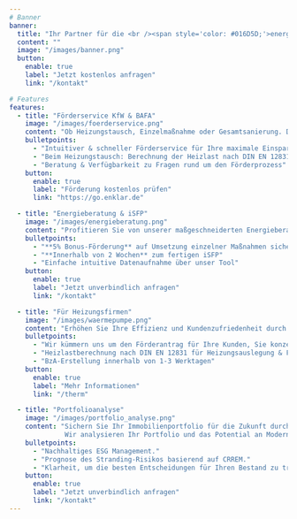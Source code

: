 ```yaml
---
# Banner
banner:
  title: "Ihr Partner für die <br /><span style='color: #016D5D;'>energetische Sanierung</span>"
  content: ""
  image: "/images/banner.png"
  button:
    enable: true
    label: "Jetzt kostenlos anfragen"
    link: "/kontakt"

# Features
features:
  - title: "Förderservice KfW & BAFA"
    image: "/images/foerderservice.png"
    content: "Ob Heizungstausch, Einzelmaßnahme oder Gesamtsanierung. Durch unseren Förderservice können Sie Ihre KfW & BAFA Förderung bequem vom Sofa aus beantragen."
    bulletpoints:
      - "Intuitiver & schneller Förderservice für Ihre maximale Einsparung"
      - "Beim Heizungstausch: Berechnung der Heizlast nach DIN EN 12831 & BzA Erstellung für Ihren Förderantrag"
      - "Beratung & Verfügbarkeit zu Fragen rund um den Förderprozess"
    button:
      enable: true
      label: "Förderung kostenlos prüfen"
      link: "https://go.enklar.de"

  - title: "Energieberatung & iSFP"
    image: "/images/energieberatung.png"
    content: "Profitieren Sie von unserer maßgeschneiderten Energieberatung, um Ihre Immobilie energetisch zu analysieren und Energie- sowie Kosteneinsparung durch eine erhöhte Energieeffizienz zu realisieren."
    bulletpoints:
      - "**5% Bonus-Förderung** auf Umsetzung einzelner Maßnahmen sichern mit dem iSFP"
      - "**Innerhalb von 2 Wochen** zum fertigen iSFP"
      - "Einfache intuitive Datenaufnahme über unser Tool"
    button:
      enable: true
      label: "Jetzt unverbindlich anfragen"
      link: "/kontakt"

  - title: "Für Heizungsfirmen"
    image: "/images/waermepumpe.png"
    content: "Erhöhen Sie Ihre Effizienz und Kundenzufriedenheit durch unseren Service Enklar.Therm."
    bulletpoints:
      - "Wir kümmern uns um den Förderantrag für Ihre Kunden, Sie konzentrieren sich auf das wesentliche."
      - "Heizlastberechnung nach DIN EN 12831 für Heizungsauslegung & Förderantrag"
      - "BzA-Erstellung innerhalb von 1-3 Werktagen"
    button:
      enable: true
      label: "Mehr Informationen"
      link: "/therm"

  - title: "Portfolioanalyse"
    image: "/images/portfolio_analyse.png"
    content: "Sichern Sie Ihr Immobilienportfolio für die Zukunft durch unseren Service ab. 
              Wir analysieren Ihr Portfolio und das Potential an Modernisierungsmaßnahmen hinsichtlich wirtschaftlicher und ökologischer Gesichtspunkte."
    bulletpoints:
      - "Nachhaltiges ESG Management."
      - "Prognose des Stranding-Risikos basierend auf CRREM."
      - "Klarheit, um die besten Entscheidungen für Ihren Bestand zu treffen."
    button:
      enable: true
      label: "Jetzt unverbindlich anfragen"
      link: "/kontakt"
---
```

